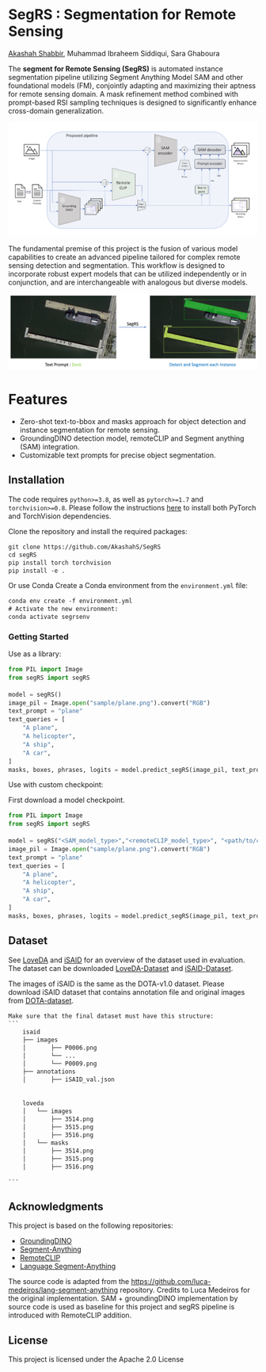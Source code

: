 # SegRS : Segmentation for Remote Sensing

[Akashah Shabbir](https://akashahs.github.io/), Muhammad Ibraheem Siddiqui, Sara Ghaboura

The **segment for Remote Sensing (SegRS)** is automated instance segmentation pipeline utilizing Segment Anything Model SAM and other foundational models (FM), conjointly adapting and maximizing their aptness for remote sensing domain. A mask refinement method combined with prompt-based RSI sampling techniques is designed to significantly enhance cross-domain generalization.

![segRS design](assets/segRS_design.png?raw=true)

The fundamental premise of this project is the fusion of various model capabilities to create an advanced pipeline tailored for complex remote sensing detection and segmentation. This workflow is designed to incorporate robust expert models that can be utilized independently or in conjunction, and are interchangeable with analogous but diverse models.

![segRS design](assets/segRS_example.png?raw=true)

# Features

- Zero-shot text-to-bbox and masks approach for object detection and instance segmentation for remote sensing.
- GroundingDINO detection model, remoteCLIP and Segment anything (SAM) integration.
- Customizable text prompts for precise object segmentation.

## Installation

The code requires `python>=3.8`, as well as `pytorch>=1.7` and `torchvision>=0.8`. Please follow the instructions [here](https://pytorch.org/get-started/locally/) to install both PyTorch and TorchVision dependencies.

Clone the repository and install the required packages:

```
git clone https://github.com/AkashahS/SegRS
cd segRS
pip install torch torchvision
pip install -e .
```
Or use Conda
Create a Conda environment from the `environment.yml` file:
```
conda env create -f environment.yml
# Activate the new environment:
conda activate segrsenv
```

### Getting Started

Use as a library:

```python
from PIL import Image
from segRS import segRS

model = segRS()
image_pil = Image.open("sample/plane.png").convert("RGB")
text_prompt = "plane"
text_queries = [
    "A plane", 
    "A helicopter", 
    "A ship", 
    "A car",
]
masks, boxes, phrases, logits = model.predict_segRS(image_pil, text_prompt,text_queries)
```

Use with custom checkpoint:

First download a model checkpoint. 

```python
from PIL import Image
from segRS import segRS

model = segRS("<SAM_model_type>","<remoteCLIP_model_type>", "<path/to/checkpoint>")
image_pil = Image.open("sample/plane.png").convert("RGB")
text_prompt = "plane"
text_queries = [
    "A plane", 
    "A helicopter", 
    "A ship", 
    "A car",
]
masks, boxes, phrases, logits = model.predict_segRS(image_pil, text_prompt,text_queries)
```
## Dataset

See [LoveDA](https://github.com/Junjue-Wang/LoveDA) and [iSAID](https://github.com/CAPTAIN-WHU/iSAID_Devkit) for an overview of the dataset used in evaluation. The dataset can be downloaded [LoveDA-Dataset](https://zenodo.org/records/5706578) and [iSAID-Dataset](https://captain-whu.github.io/iSAID/dataset.html). 

The images of iSAID is the same as the DOTA-v1.0 dataset. Please download iSAID dataset that contains annotation file and original images from [DOTA-dataset](https://captain-whu.github.io/DOTA/index.html). 

    Make sure that the final dataset must have this structure:
    ```
        isaid
        ├── images
        │       ├── P0006.png
        │       └── ...
        │       └── P0009.png
        ├── annotations
        │       ├── iSAID_val.json
        
        
        loveda
        │   └── images
        │       ├── 3514.png
        │       ├── 3515.png
        │       ├── 3516.png
        │   └── masks
        │       ├── 3514.png
        │       ├── 3515.png
        │       ├── 3516.png
        
    ```

## Acknowledgments

This project is based on the following repositories:

- [GroundingDINO](https://github.com/IDEA-Research/GroundingDINO)
- [Segment-Anything](https://github.com/facebookresearch/segment-anything)
- [RemoteCLIP](https://github.com/ChenDelong1999/RemoteCLIP)
- [Language Segment-Anything](https://github.com/luca-medeiros/lang-segment-anything)

  
The source code is adapted from the https://github.com/luca-medeiros/lang-segment-anything repository.
Credits to Luca Medeiros for the original implementation. SAM + groundingDINO implementation by source code is used as baseline for this project and segRS pipeline is introduced with RemoteCLIP addition. 

## License

This project is licensed under the Apache 2.0 License

